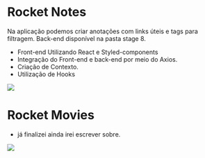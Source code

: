 # Rocket Notes
Na aplicação podemos criar anotações com links úteis e tags para filtragem. Back-end disponível na pasta stage 8.
- Front-end Utilizando React e Styled-components
- Integração do Front-end e back-end por meio do Axios.
- Criação de Contexto.
- Utilização de Hooks

<img src="https://user-images.githubusercontent.com/107257951/200892057-1192e5c7-d983-449f-ba64-fe97d6731b7d.png">

# Rocket Movies
- já finalizei ainda irei escrever sobre.
<img src="https://user-images.githubusercontent.com/107257951/200891476-01ab05f1-3ac4-490e-895f-4944eff8affe.png">

